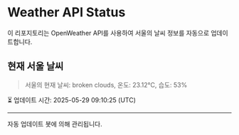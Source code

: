 
# Weather API Status

이 리포지토리는 OpenWeather API를 사용하여 서울의 날씨 정보를 자동으로 업데이트합니다.

## 현재 서울 날씨
> 서울의 현재 날씨: broken clouds, 온도: 23.12°C, 습도: 53%

⏳ 업데이트 시간: 2025-05-29 09:10:25 (UTC)

---
자동 업데이트 봇에 의해 관리됩니다.

